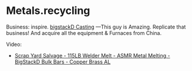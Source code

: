 # Metals.recycling
Business: inspire. [bigstackD Casting](https://www.youtube.com/channel/UCfNQkKS2AkN_BX36MdvY70Q) —This guy is Amazing. Replicate that business! And acquire all the equipment &amp; Furnaces from China.

Video:
- [Scrap Yard Salvage - 115LB Welder Melt - ASMR Metal Melting - BigStackD Bulk Bars - Copper Brass AL](https://youtu.be/GVLYKxzg_q8)
